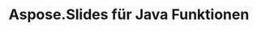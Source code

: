 ---
title: Aspose.Slides für Java Funktionen
type: docs
weight: 30
url: /de/java/aspose-slides-for-java-features/
---